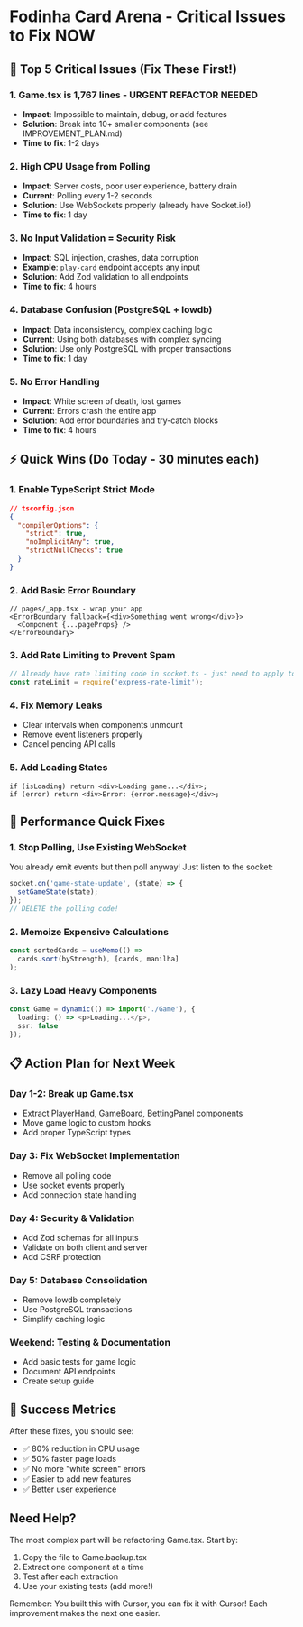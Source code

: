 # Fodinha Card Arena - Critical Issues to Fix NOW

## 🚨 Top 5 Critical Issues (Fix These First!)

### 1. **Game.tsx is 1,767 lines - URGENT REFACTOR NEEDED**
- **Impact**: Impossible to maintain, debug, or add features
- **Solution**: Break into 10+ smaller components (see IMPROVEMENT_PLAN.md)
- **Time to fix**: 1-2 days

### 2. **High CPU Usage from Polling**
- **Impact**: Server costs, poor user experience, battery drain
- **Current**: Polling every 1-2 seconds
- **Solution**: Use WebSockets properly (already have Socket.io!)
- **Time to fix**: 1 day

### 3. **No Input Validation = Security Risk**
- **Impact**: SQL injection, crashes, data corruption
- **Example**: `play-card` endpoint accepts any input
- **Solution**: Add Zod validation to all endpoints
- **Time to fix**: 4 hours

### 4. **Database Confusion (PostgreSQL + lowdb)**
- **Impact**: Data inconsistency, complex caching logic
- **Current**: Using both databases with complex syncing
- **Solution**: Use only PostgreSQL with proper transactions
- **Time to fix**: 1 day

### 5. **No Error Handling**
- **Impact**: White screen of death, lost games
- **Current**: Errors crash the entire app
- **Solution**: Add error boundaries and try-catch blocks
- **Time to fix**: 4 hours

## ⚡ Quick Wins (Do Today - 30 minutes each)

### 1. Enable TypeScript Strict Mode
```json
// tsconfig.json
{
  "compilerOptions": {
    "strict": true,
    "noImplicitAny": true,
    "strictNullChecks": true
  }
}
```

### 2. Add Basic Error Boundary
```tsx
// pages/_app.tsx - wrap your app
<ErrorBoundary fallback={<div>Something went wrong</div>}>
  <Component {...pageProps} />
</ErrorBoundary>
```

### 3. Add Rate Limiting to Prevent Spam
```typescript
// Already have rate limiting code in socket.ts - just need to apply to API routes
const rateLimit = require('express-rate-limit');
```

### 4. Fix Memory Leaks
- Clear intervals when components unmount
- Remove event listeners properly
- Cancel pending API calls

### 5. Add Loading States
```tsx
if (isLoading) return <div>Loading game...</div>;
if (error) return <div>Error: {error.message}</div>;
```

## 🔧 Performance Quick Fixes

### 1. Stop Polling, Use Existing WebSocket
You already emit events but then poll anyway! Just listen to the socket:
```typescript
socket.on('game-state-update', (state) => {
  setGameState(state);
});
// DELETE the polling code!
```

### 2. Memoize Expensive Calculations
```typescript
const sortedCards = useMemo(() => 
  cards.sort(byStrength), [cards, manilha]
);
```

### 3. Lazy Load Heavy Components
```typescript
const Game = dynamic(() => import('./Game'), {
  loading: () => <p>Loading...</p>,
  ssr: false
});
```

## 📋 Action Plan for Next Week

### Day 1-2: Break up Game.tsx
- Extract PlayerHand, GameBoard, BettingPanel components
- Move game logic to custom hooks
- Add proper TypeScript types

### Day 3: Fix WebSocket Implementation
- Remove all polling code
- Use socket events properly
- Add connection state handling

### Day 4: Security & Validation
- Add Zod schemas for all inputs
- Validate on both client and server
- Add CSRF protection

### Day 5: Database Consolidation
- Remove lowdb completely
- Use PostgreSQL transactions
- Simplify caching logic

### Weekend: Testing & Documentation
- Add basic tests for game logic
- Document API endpoints
- Create setup guide

## 🎯 Success Metrics

After these fixes, you should see:
- ✅ 80% reduction in CPU usage
- ✅ 50% faster page loads
- ✅ No more "white screen" errors
- ✅ Easier to add new features
- ✅ Better user experience

## Need Help?

The most complex part will be refactoring Game.tsx. Start by:
1. Copy the file to Game.backup.tsx
2. Extract one component at a time
3. Test after each extraction
4. Use your existing tests (add more!)

Remember: You built this with Cursor, you can fix it with Cursor! Each improvement makes the next one easier.